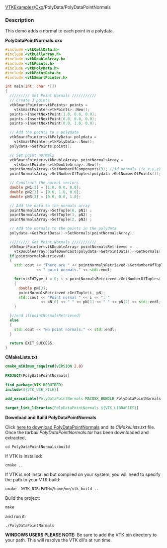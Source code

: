 [VTKExamples](/index/)/[Cxx](/Cxx)/PolyData/PolyDataPointNormals

### Description
This demo adds a normal to each point in a polydata.

**PolyDataPointNormals.cxx**
```c++
#include <vtkCellData.h>
#include <vtkCellArray.h>
#include <vtkDoubleArray.h>
#include <vtkPoints.h>
#include <vtkPolyData.h>
#include <vtkPointData.h>
#include <vtkSmartPointer.h>

int main(int, char *[])
{
  ///////// Set Point Normals ///////////
  // Create 3 points
  vtkSmartPointer<vtkPoints> points =
    vtkSmartPointer<vtkPoints>::New();
  points->InsertNextPoint(1.0, 0.0, 0.0);
  points->InsertNextPoint(0.0, 0.0, 0.0);
  points->InsertNextPoint(0.0, 1.0, 0.0);

  // Add the points to a polydata
  vtkSmartPointer<vtkPolyData> polydata =
    vtkSmartPointer<vtkPolyData>::New();
  polydata->SetPoints(points);

  // Set point normals
  vtkSmartPointer<vtkDoubleArray> pointNormalsArray =
    vtkSmartPointer<vtkDoubleArray>::New();
  pointNormalsArray->SetNumberOfComponents(3); //3d normals (ie x,y,z)
  pointNormalsArray->SetNumberOfTuples(polydata->GetNumberOfPoints());

  // Construct the normal vectors
  double pN1[3] = {1.0, 0.0, 0.0};
  double pN2[3] = {0.0, 1.0, 0.0};
  double pN3[3] = {0.0, 0.0, 1.0};

  // Add the data to the normals array
  pointNormalsArray->SetTuple(0, pN1) ;
  pointNormalsArray->SetTuple(1, pN2) ;
  pointNormalsArray->SetTuple(2, pN3) ;

  // Add the normals to the points in the polydata
  polydata->GetPointData()->SetNormals(pointNormalsArray);

  ///////// Get Point Normals ///////////
  vtkSmartPointer<vtkDoubleArray> pointNormalsRetrieved =
    vtkDoubleArray::SafeDownCast(polydata->GetPointData()->GetNormals());
  if(pointNormalsRetrieved)
  {
    std::cout << "There are " << pointNormalsRetrieved->GetNumberOfTuples()
              << " point normals." << std::endl;

    for(vtkIdType i = 0; i < pointNormalsRetrieved->GetNumberOfTuples(); i++)
    {
      double pN[3];
      pointNormalsRetrieved->GetTuple(i, pN);
      std::cout << "Point normal " << i << ": "
                << pN[0] << " " << pN[1] << " " << pN[2] << std::endl;
    }

  }//end if(pointNormalsRetrieved)
  else
  {
    std::cout << "No point normals." << std::endl;
  }

  return EXIT_SUCCESS;
}
```
**CMakeLists.txt**
```cmake
cmake_minimum_required(VERSION 2.8)
 
PROJECT(PolyDataPointNormals)
 
find_package(VTK REQUIRED)
include(${VTK_USE_FILE})
 
add_executable(PolyDataPointNormals MACOSX_BUNDLE PolyDataPointNormals.cxx)
 
target_link_libraries(PolyDataPointNormals ${VTK_LIBRARIES})
```

**Download and Build PolyDataPointNormals**

Click [here to download PolyDataPointNormals](https://github.com/lorensen/VTKWikiExamplesTarballs/raw/master/PolyDataPointNormals.tar) and its *CMakeLists.txt* file.
Once the *tarball PolyDataPointNormals.tar* has been downloaded and extracted,
```
cd PolyDataPointNormals/build 
```
If VTK is installed:
```
cmake ..
```
If VTK is not installed but compiled on your system, you will need to specify the path to your VTK build:
```
cmake -DVTK_DIR:PATH=/home/me/vtk_build ..
```
Build the project:
```
make
```
and run it:
```
./PolyDataPointNormals
```
**WINDOWS USERS PLEASE NOTE:** Be sure to add the VTK bin directory to your path. This will resolve the VTK dll's at run time.

